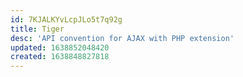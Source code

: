 ```yaml
---
id: 7KJALKYvLcpJLo5t7q92g
title: Tiger
desc: 'API convention for AJAX with PHP extension'
updated: 1638852048420
created: 1638848827818
---
```


